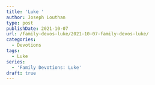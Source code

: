 ```yaml
---
title: 'Luke '
author: Joseph Louthan
type: post
publishDate: 2021-10-07
url: /family-devos-luke/2021-10-07-family-devos-luke/
categories:
  - Devotions
tags:
  - Luke
series:
  - 'Family Devotions: Luke'
draft: true
---
```

